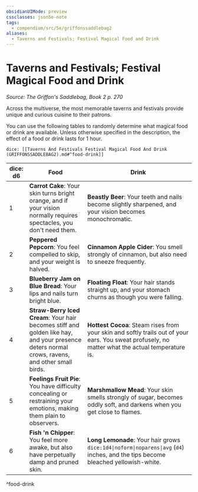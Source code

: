```yaml
---
obsidianUIMode: preview
cssclasses: json5e-note
tags:
  - compendium/src/5e/griffonssaddlebag2
aliases:
  - Taverns and Festivals; Festival Magical Food and Drink
---
```

# Taverns and Festivals; Festival Magical Food and Drink
*Source: The Griffon's Saddlebag, Book 2 p. 270* 

Across the multiverse, the most memorable taverns and festivals provide unique and curious cuisine to their patrons.

You can use the following tables to randomly determine what magical food or drink are available. Unless otherwise specified in the description, the effect of a food or drink lasts for 1 hour.

`dice: [[Taverns And Festivals Festival Magical Food And Drink (GRIFFONSSADDLEBAG2).md#^food-drink]]`

| dice: d6 | Food | Drink |
|----------|------|-------|
| 1 | **Carrot Cake**: Your skin turns bright orange, and if your vision normally requires spectacles, you don't need them. | **Beastly Beer**: Your teeth and nails become slightly sharpened, and your vision becomes monochromatic.  |
| 2 | **Peppered Pepcorn**: You feel compelled to skip, and your weight is halved. | **Cinnamon Apple Cider**: You smell strongly of cinnamon, but also need to sneeze frequently. |
| 3 | **Blueberry Jam on Blue Bread**: Your lips and nails turn bright blue. | **Floating Float**: Your hair stands straight up, and your stomach churns as though you were falling. |
| 4 | **Straw-Berry Iced Cream**: Your hair becomes stiff and golden like hay, and your presence deters normal crows, ravens, and other small birds. | **Hottest Cocoa**: Steam rises from your skin and softly trails out of your ears. You sweat profusely, no matter what the actual temperature is. |
| 5 | **Feelings Fruit Pie**: You have difficulty concealing or restraining your emotions, making them plain to observers. | **Marshmallow Mead**: Your skin smells strongly of sugar, becomes oddly soft, and darkens when you get close to flames. |
| 6 | **Fish 'n Chipper**: You feel more awake, but also have perpetually damp and pruned skin. | **Long Lemonade**: Your hair grows `dice:1d4\|noform\|noparens\|avg` (`d4`) inches, and the tips become bleached yellowish-white. |
^food-drink
